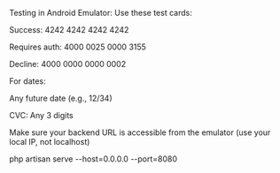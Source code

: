 Testing in Android Emulator:
Use these test cards:

Success: 4242 4242 4242 4242

Requires auth: 4000 0025 0000 3155

Decline: 4000 0000 0000 0002

For dates:

Any future date (e.g., 12/34)

CVC: Any 3 digits

Make sure your backend URL is accessible from the emulator (use your local IP, not localhost)


php artisan serve --host=0.0.0.0 --port=8080